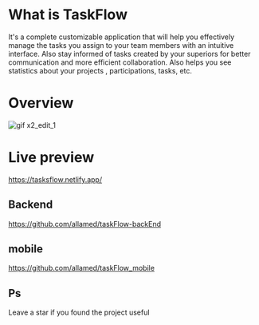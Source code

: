 # What is TaskFlow 
It's a complete customizable application that will help you effectively manage the tasks you assign to your team members with an intuitive interface. Also stay informed of tasks created by your superiors for better communication and more efficient collaboration. Also helps you see statistics about your projects , participations, tasks, etc.

# Overview

![gif x2_edit_1](https://user-images.githubusercontent.com/93490149/221445272-57571d82-f2ab-4ab3-b2ae-04069e919a83.gif)

# Live preview
https://tasksflow.netlify.app/


## Backend 
https://github.com/allamed/taskFlow-backEnd

## mobile 
https://github.com/allamed/taskFlow_mobile

## Ps
Leave a star if you found the project useful



